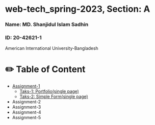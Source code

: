 # web-tech_spring-2023, Section: A

### Name: MD. Shanjidul Islam Sadhin
### ID: 20-42621-1
American International University-Bangladesh

# ✏️ Table of Content

+ [Assignment-1](https://github.com/sadhiin/web-tech_spring-2023/tree/main/lab-2)
  + [Taks-1: Portfolio(single page)](https://github.com/sadhiin/web-tech_spring-2023/blob/main/lab-2/portfolio.html)
  + [Taks-2: Simple Form(single page)](https://github.com/sadhiin/web-tech_spring-2023/blob/main/lab-2/Admition-form.html)
+ Assignment-2
+ Assignment-3
+ Assignment-4
+ Assignment-5